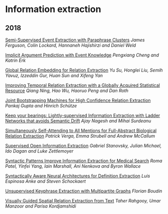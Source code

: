 # Information extraction

## 2018

[Semi-Supervised Event Extraction with Paraphrase Clusters](http://aclweb.org/anthology/N18-2058)
*James Ferguson, Colin Lockard, Hannaneh Hajishirzi and Daniel Weld*

[Implicit Argument Prediction with Event Knowledge](https://arxiv.org/pdf/1802.07226.pdf)
*Pengxiang Cheng and Katrin Erk*

[Global Relation Embedding for Relation Extraction](https://arxiv.org/pdf/1802.07226.pdf)
*Yu Su, Honglei Liu, Semih Yavuz, Izzeddin Gur, Huan Sun and Xifeng Yan*

[Improving Temporal Relation Extraction with a Globally Acquired Statistical Resource](https://arxiv.org/pdf/1804.06020.pdf)
*Qiang Ning, Hao Wu, Haoruo Peng and Dan Roth*

[Joint Bootstrapping Machines for High Confidence Relation Extraction](http://www.aclweb.org/anthology/N18-1003)
*Pankaj Gupta and Hinrich Schütze*

[Keep your bearings: Lightly-supervised Information Extraction with Ladder Networks that avoids Semantic Drift](http://aclweb.org/anthology/N18-2057)
*Ajay Nagesh and Mihai Surdeanu*

[Simultaneously Self-Attending to All Mentions for Full-Abstract Biological Relation Extraction](https://arxiv.org/pdf/1802.10569.pdf)
*Patrick Verga, Emma Strubell and Andrew McCallum*

[Supervised Open Information Extraction](http://www.aclweb.org/anthology/N18-1081)
*Gabriel Stanovsky, Julian Michael, Ido Dagan and Luke Zettlemoyer*

[Syntactic Patterns Improve Information Extraction for Medical Search](http://aclweb.org/anthology/N18-2060)
*Roma Patel, Yinfei Yang, Iain Marshall, Ani Nenkova and Byron Wallace*

[Syntactically Aware Neural Architectures for Definition Extraction](http://aclweb.org/anthology/N18-2061)
*Luis Espinosa Anke and Steven Schockaert*

[Unsupervised Keyphrase Extraction with Multipartite Graphs](http://www.aclweb.org/anthology/N18-2105)
*Florian Boudin*


[Visually Guided Spatial Relation Extraction from Text](http://aclweb.org/anthology/N18-2124)
*Taher Rahgooy, Umar Manzoor and Parisa Kordjamshidi*

